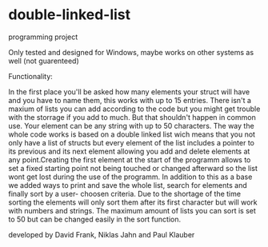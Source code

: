 # double-linked-list
programming project

Only tested and designed for Windows, maybe works on other systems as well (not guarenteed)


Functionality:

In the first place you'll be asked how many elements your struct will have and you have to name them, this works with up to 15 entries.
There isn't a maxium of lists you can add according to the code but you might get trouble with the storrage if you add to much.
But that shouldn't happen in common use.
Your element can be any string with up to 50 characters.
The way the whole code works is based on a double linked list wich means that you not only have a list of structs but every element of the list includes a pointer to its previous and its next element allowing you add and delete elements at any point.Creating the first element at the start of the programm allows to set a fixed starting point not being touched or changed afterward so the list wont get lost during the use of the programm.
In addition to this as a base we added ways to print and save the whole list, search for elements and finally sort by a user- choosen criteria.
Due to the shortage of the time sorting the elements will only sort them after its first character but will work with numbers and strings.
The maximum amount of lists you can sort is set to 50 but can be changed easily in the sort function.

developed by David Frank, Niklas Jahn and Paul Klauber 
